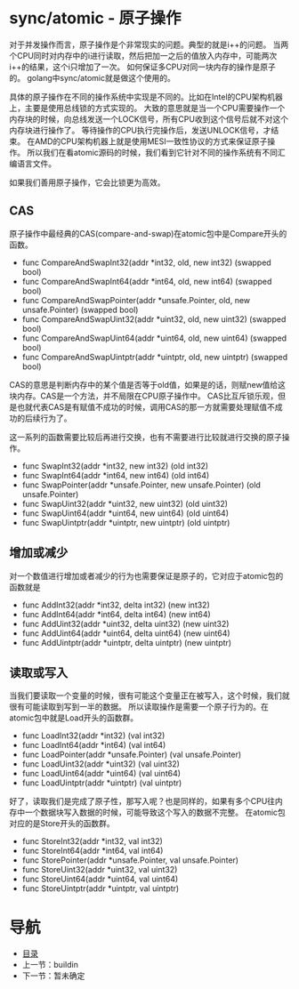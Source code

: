 # sync/atomic - 原子操作 #

对于并发操作而言，原子操作是个非常现实的问题。典型的就是i++的问题。
当两个CPU同时对内存中的i进行读取，然后把加一之后的值放入内存中，可能两次i++的结果，这个i只增加了一次。
如何保证多CPU对同一块内存的操作是原子的。
golang中sync/atomic就是做这个使用的。

具体的原子操作在不同的操作系统中实现是不同的。比如在Intel的CPU架构机器上，主要是使用总线锁的方式实现的。
大致的意思就是当一个CPU需要操作一个内存块的时候，向总线发送一个LOCK信号，所有CPU收到这个信号后就不对这个内存块进行操作了。
等待操作的CPU执行完操作后，发送UNLOCK信号，才结束。
在AMD的CPU架构机器上就是使用MESI一致性协议的方式来保证原子操作。
所以我们在看atomic源码的时候，我们看到它针对不同的操作系统有不同汇编语言文件。

如果我们善用原子操作，它会比锁更为高效。

## CAS ##

原子操作中最经典的CAS(compare-and-swap)在atomic包中是Compare开头的函数。

- func CompareAndSwapInt32(addr \*int32, old, new int32) (swapped bool)
- func CompareAndSwapInt64(addr \*int64, old, new int64) (swapped bool)
- func CompareAndSwapPointer(addr \*unsafe.Pointer, old, new unsafe.Pointer) (swapped bool)
- func CompareAndSwapUint32(addr \*uint32, old, new uint32) (swapped bool)
- func CompareAndSwapUint64(addr \*uint64, old, new uint64) (swapped bool)
- func CompareAndSwapUintptr(addr \*uintptr, old, new uintptr) (swapped bool)

CAS的意思是判断内存中的某个值是否等于old值，如果是的话，则赋new值给这块内存。CAS是一个方法，并不局限在CPU原子操作中。
CAS比互斥锁乐观，但是也就代表CAS是有赋值不成功的时候，调用CAS的那一方就需要处理赋值不成功的后续行为了。

这一系列的函数需要比较后再进行交换，也有不需要进行比较就进行交换的原子操作。

- func SwapInt32(addr \*int32, new int32) (old int32)
- func SwapInt64(addr \*int64, new int64) (old int64)
- func SwapPointer(addr \*unsafe.Pointer, new unsafe.Pointer) (old unsafe.Pointer)
- func SwapUint32(addr \*uint32, new uint32) (old uint32)
- func SwapUint64(addr \*uint64, new uint64) (old uint64)
- func SwapUintptr(addr \*uintptr, new uintptr) (old uintptr)

## 增加或减少 ##

对一个数值进行增加或者减少的行为也需要保证是原子的，它对应于atomic包的函数就是

- func AddInt32(addr \*int32, delta int32) (new int32)
- func AddInt64(addr \*int64, delta int64) (new int64)
- func AddUint32(addr \*uint32, delta uint32) (new uint32)
- func AddUint64(addr \*uint64, delta uint64) (new uint64)
- func AddUintptr(addr \*uintptr, delta uintptr) (new uintptr)

## 读取或写入 ##

当我们要读取一个变量的时候，很有可能这个变量正在被写入，这个时候，我们就很有可能读取到写到一半的数据。
所以读取操作是需要一个原子行为的。在atomic包中就是Load开头的函数群。

- func LoadInt32(addr \*int32) (val int32)
- func LoadInt64(addr \*int64) (val int64)
- func LoadPointer(addr \*unsafe.Pointer) (val unsafe.Pointer)
- func LoadUint32(addr \*uint32) (val uint32)
- func LoadUint64(addr \*uint64) (val uint64)
- func LoadUintptr(addr \*uintptr) (val uintptr)

好了，读取我们是完成了原子性，那写入呢？也是同样的，如果有多个CPU往内存中一个数据块写入数据的时候，可能导致这个写入的数据不完整。
在atomic包对应的是Store开头的函数群。

- func StoreInt32(addr \*int32, val int32)
- func StoreInt64(addr \*int64, val int64)
- func StorePointer(addr \*unsafe.Pointer, val unsafe.Pointer)
- func StoreUint32(addr \*uint32, val uint32)
- func StoreUint64(addr \*uint64, val uint64)
- func StoreUintptr(addr \*uintptr, val uintptr)

# 导航 #

- [目录](/preface.md)
- 上一节：buildin
- 下一节：暂未确定
